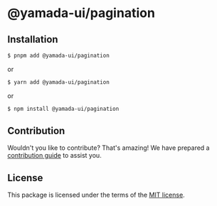 # @yamada-ui/pagination

## Installation

```sh
$ pnpm add @yamada-ui/pagination
```

or

```sh
$ yarn add @yamada-ui/pagination
```

or

```sh
$ npm install @yamada-ui/pagination
```

## Contribution

Wouldn't you like to contribute? That's amazing! We have prepared a [contribution guide](https://github.com/yamada-ui/yamada-ui/blob/main/CONTRIBUTING.md) to assist you.

## License

This package is licensed under the terms of the
[MIT license](https://github.com/yamada-ui/yamada-ui/blob/main/LICENSE).
